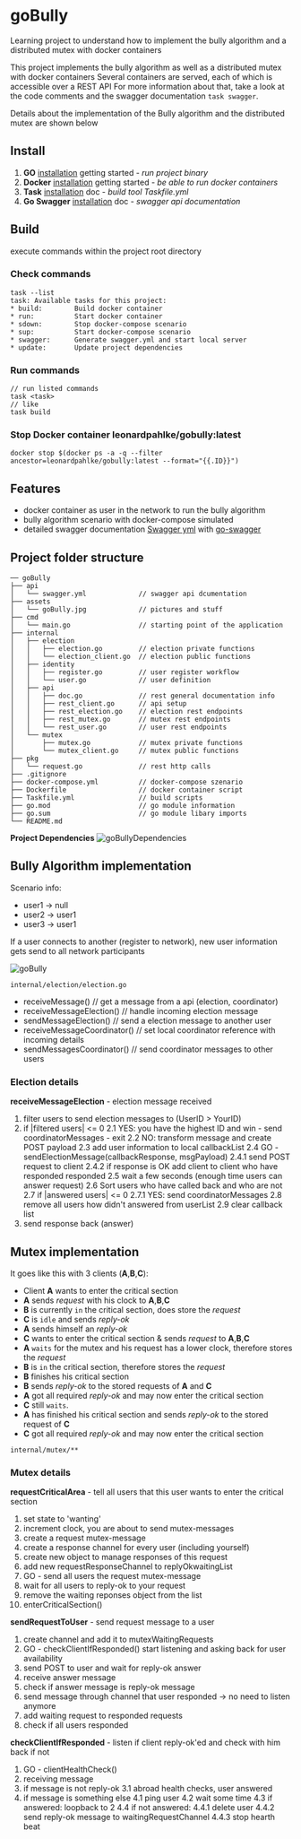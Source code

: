 # goBully

Learning project to understand how to implement the bully algorithm and a distributed mutex with docker containers

This project implements the bully algorithm as well as a distributed mutex with docker containers
Several containers are served, each of which is accessible over a REST API
For more information about that, take a look at the code comments and the swagger documentation `task swagger`.

Details about the implementation of the Bully algorithm and the distributed mutex are shown below  

## Install

1. **GO** [installation](https://golang.org/doc/install) getting started - *run project binary*  
2. **Docker** [installation](https://docs.docker.com/get-docker/) getting started - *be able to run docker containers*
3. **Task** [installation](https://taskfile.dev/#/installation) doc - *build tool Taskfile.yml*
4. **Go Swagger** [installation](https://goswagger.io/install.html) doc - *swagger api documentation*

## Build

execute commands within the project root directory

### Check commands

```shell
task --list
task: Available tasks for this project:
* build:        Build docker container
* run:          Start docker container
* sdown:        Stop docker-compose scenario
* sup:          Start docker-compose scenario
* swagger:      Generate swagger.yml and start local server
* update:       Update project dependencies
```

### Run commands

```shell
// run listed commands
task <task>
// like
task build
```

### Stop Docker container leonardpahlke/gobully:latest

```shell
docker stop $(docker ps -a -q --filter ancestor=leonardpahlke/gobully:latest --format="{{.ID}}")
```

## Features

- docker container as user in the network to run the bully algorithm
- bully algorithm scenario with docker-compose simulated
- detailed swagger documentation [Swagger yml](api/swagger.yml) with [go-swagger](https://github.com/go-swagger/go-swagger)

## Project folder structure

```shell
── goBully
├── api
│   └── swagger.yml             // swagger api dcumentation
├── assets
│   └── goBully.jpg             // pictures and stuff
├── cmd
│   └── main.go                 // starting point of the application
├── internal
│   ├── election
│   │   ├── election.go         // election private functions
│   │   └── election_client.go  // election public functions
│   ├── identity
│   │   ├── register.go         // user register workflow
│   │   └── user.go             // user definition
│   ├── api
│   │   ├── doc.go              // rest general documentation info
│   │   ├── rest_client.go      // api setup
│   │   ├── rest_election.go    // election rest endpoints
│   │   ├── rest_mutex.go       // mutex rest endpoints
│   │   └── rest_user.go        // user rest endpoints
│   └── mutex
│       ├── mutex.go            // mutex private functions
│       └── mutex_client.go     // mutex public functions
├── pkg
│   └── request.go              // rest http calls
├── .gitignore
├── docker-compose.yml          // docker-compose szenario
├── Dockerfile                  // docker container script
├── Taskfile.yml                // build scripts
├── go.mod                      // go module information
├── go.sum                      // go module libary imports
└── README.md
```

**Project Dependencies**
![goBullyDependencies](assets/project-dependencies.jpg)

## Bully Algorithm implementation

Scenario info:

- user1 -> null
- user2 -> user1
- user3 -> user1

If a user connects to another (register to network), new user information gets send to all network participants

![goBully](assets/goBully.jpg)

`internal/election/election.go`

- receiveMessage()            // get a message from a api (election, coordinator)
- receiveMessageElection()    // handle incoming election message
- sendMessageElection()       // send a election message to another user
- receiveMessageCoordinator() // set local coordinator reference with incoming details
- sendMessagesCoordinator()   // send coordinator messages to other users

### Election details

**receiveMessageElection** - election message received

1. filter users to send election messages to (UserID > YourID)
2. if |filtered users| <= 0
2.1 YES: you have the highest ID and win - send coordinatorMessages - exit
2.2 NO: transform message and create POST payload
2.3 add user information to local callbackList
2.4 GO - sendElectionMessage(callbackResponse, msgPayload)
2.4.1 send POST request to client
2.4.2 if response is OK add client to client who have responded responded
2.5 wait a few seconds (enough time users can answer request)
2.6 Sort users who have called back and who are not
2.7 if |answered users| <= 0
2.7.1 YES: send coordinatorMessages
2.8 remove all users how didn't answered from userList
2.9 clear callback list
3. send response back (answer)

## Mutex implementation

It goes like this with 3 clients (**A**,**B**,**C**):

- Client **A** wants to enter the critical section
- **A** sends _request_ with his clock to **A**,**B**,**C**
- **B** is currently `in` the critical section, does store the _request_
- **C** is `idle` and sends _reply-ok_
- **A** sends himself an _reply-ok_
- **C** wants to enter the critical section & sends _request_ to **A**,**B**,**C**
- **A** `waits` for the mutex and his request has a lower clock, therefore stores the _request_
- **B** is `in` the critical section, therefore stores the _request_
- **B** finishes his critical section
- **B** sends _reply-ok_ to the stored requests of **A** and **C**
- **A** got all required _reply-ok_ and may now enter the critical section
- **C** still `waits`.
- **A** has finished his critical section and sends _reply-ok_ to the stored request of **C**
- **C** got all required _reply-ok_ and may now enter the critical section

`internal/mutex/**`

### Mutex details

**requestCriticalArea** - tell all users that this user wants to enter the critical section

1. set state to 'wanting'
2. increment clock, you are about to send mutex-messages
3. create a request mutex-message
4. create a response channel for every user (including yourself)
5. create new object to manage responses of this request
6. add new requestResponseChannel to replyOkwaitingList
7. GO - send all users the request mutex-message
8. wait for all users to reply-ok to your request
9. remove the waiting reponses object from the list
10. enterCriticalSection()

**sendRequestToUser** - send request message to a user

1. create channel and add it to mutexWaitingRequests
2. GO - checkClientIfResponded() start listening and asking back for user availability
3. send POST to user and wait for reply-ok answer
4. receive answer message
5. check if answer message is reply-ok message
6. send message through channel that user responded -> no need to listen anymore
7. add waiting request to responded requests
8. check if all users responded

**checkClientIfResponded** - listen if client reply-ok'ed and check with him back if not

1. GO - clientHealthCheck()
2. receiving message
3. if message is not reply-ok
3.1 abroad health checks, user answered
4. if message is something else
4.1 ping user
4.2 wait some time
4.3 if answered: loopback to 2
4.4 if not answered:
4.4.1 delete user
4.4.2 send reply-ok message to waitingRequestChannel
4.4.3 stop hearth beat
